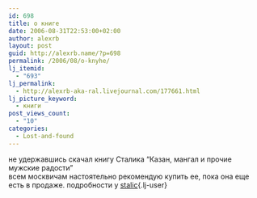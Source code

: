 ```yaml
---
id: 698
title: о книге
date: 2006-08-31T22:53:00+02:00
author: alexrb
layout: post
guid: http://alexrb.name/?p=698
permalink: /2006/08/o-knyhe/
lj_itemid:
  - "693"
lj_permalink:
  - http://alexrb-aka-ral.livejournal.com/177661.html
lj_picture_keyword:
  - книги
post_views_count:
  - "10"
categories:
  - Lost-and-found
---
```

не удержавшись скачал книгу Сталика &#8220;Казан, мангал и прочие мужские радости&#8221;  
всем москвичам настоятельно рекомендую купить ее, пока она еще есть в продаже. подробности у [stalic](http://stalic.livejournal.com/){.lj-user}
